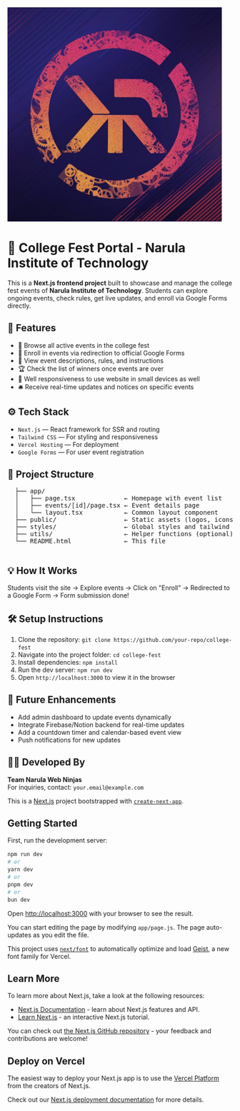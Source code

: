 <img src="https://github.com/blackcat-007/Kritanj2025/blob/main/public/kritanj_logo.jpeg" width="480">

  <h1>🎉 College Fest Portal - Narula Institute of Technology</h1>

  <p>This is a <strong>Next.js frontend project</strong> built to showcase and manage the college fest events of <strong>Narula Institute of Technology</strong>. Students can explore ongoing events, check rules, get live updates, and enroll via Google Forms directly.</p>

  <h2>🚀 Features</h2>
  <ul>
    <li>📅 Browse all active events in the college fest</li>
    <li>📝 Enroll in events via redirection to official Google Forms</li>
    <li>📜 View event descriptions, rules, and instructions</li>
    <li>🏆 Check the list of winners once events are over</li>
     <li>💞 Well responsiveness to use website in small devices as well  </li>
    <li>🛎️ Receive real-time updates and notices on specific events</li>
  </ul>

  <h2>⚙️ Tech Stack</h2>
  <ul>
    <li><code>Next.js</code> — React framework for SSR and routing</li>
    <li><code>Tailwind CSS</code> — For styling and responsiveness</li>
    <li><code>Vercel Hosting</code> — For deployment</li>
    <li><code>Google Forms</code> — For user event registration</li>
  </ul>

  <h2>🧭 Project Structure</h2>
  <pre>
  ├── app/
  │   ├── page.tsx             ← Homepage with event list
  │   ├── events/[id]/page.tsx ← Event details page
  │   └── layout.tsx           ← Common layout component
  ├── public/                  ← Static assets (logos, icons, etc.)
  ├── styles/                  ← Global styles and tailwind config
  ├── utils/                   ← Helper functions (optional)
  └── README.html              ← This file
  </pre>

  <h2>💡 How It Works</h2>
  <div class="highlight">
    Students visit the site → Explore events → Click on "Enroll" → Redirected to a Google Form → Form submission done!
  </div>

  <h2>🛠️ Setup Instructions</h2>
  <ol>
    <li>Clone the repository: <code>git clone https://github.com/your-repo/college-fest</code></li>
    <li>Navigate into the project folder: <code>cd college-fest</code></li>
    <li>Install dependencies: <code>npm install</code></li>
    <li>Run the dev server: <code>npm run dev</code></li>
    <li>Open <code>http://localhost:3000</code> to view it in the browser</li>
  </ol>

  <h2>🎯 Future Enhancements</h2>
  <ul>
    <li>Add admin dashboard to update events dynamically</li>
    <li>Integrate Firebase/Notion backend for real-time updates</li>
    <li>Add a countdown timer and calendar-based event view</li>
    <li>Push notifications for new updates</li>
  </ul>

  <h2>🧑‍💻 Developed By</h2>
  <p><strong>Team Narula Web Ninjas</strong><br>
  For inquiries, contact: <code>your.email@example.com</code></p>

</body>
</html>

This is a [Next.js](https://nextjs.org) project bootstrapped with [`create-next-app`](https://github.com/vercel/next.js/tree/canary/packages/create-next-app).

## Getting Started

First, run the development server:

```bash
npm run dev
# or
yarn dev
# or
pnpm dev
# or
bun dev
```

Open [http://localhost:3000](http://localhost:3000) with your browser to see the result.

You can start editing the page by modifying `app/page.js`. The page auto-updates as you edit the file.

This project uses [`next/font`](https://nextjs.org/docs/app/building-your-application/optimizing/fonts) to automatically optimize and load [Geist](https://vercel.com/font), a new font family for Vercel.

## Learn More

To learn more about Next.js, take a look at the following resources:

- [Next.js Documentation](https://nextjs.org/docs) - learn about Next.js features and API.
- [Learn Next.js](https://nextjs.org/learn) - an interactive Next.js tutorial.

You can check out [the Next.js GitHub repository](https://github.com/vercel/next.js) - your feedback and contributions are welcome!

## Deploy on Vercel

The easiest way to deploy your Next.js app is to use the [Vercel Platform](https://vercel.com/new?utm_medium=default-template&filter=next.js&utm_source=create-next-app&utm_campaign=create-next-app-readme) from the creators of Next.js.

Check out our [Next.js deployment documentation](https://nextjs.org/docs/app/building-your-application/deploying) for more details.
